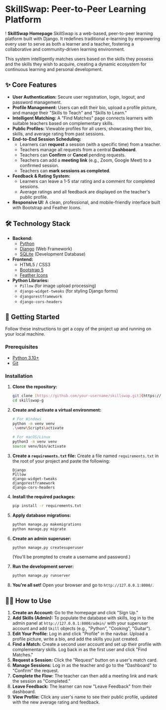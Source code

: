 # SkillSwap: Peer-to-Peer Learning Platform

! **SkillSwap Homepage** SkillSwap is a web-based, peer-to-peer learning platform built with Django. It redefines traditional e-learning by empowering every user to serve as both a learner and a teacher, fostering a collaborative and community-driven learning environment.

This system intelligently matches users based on the skills they possess and the skills they wish to acquire, creating a dynamic ecosystem for continuous learning and personal development.

## ✨ Core Features

* **User Authentication:** Secure user registration, login, logout, and password management.
* **Profile Management:** Users can edit their bio, upload a profile picture, and manage their "Skills to Teach" and "Skills to Learn."
* **Intelligent Matching:** A "Find Matches" page connects learners with suitable teachers based on complementary skills.
* **Public Profiles:** Viewable profiles for all users, showcasing their bio, skills, and average rating from past sessions.
* **End-to-End Session Scheduling:**
    * Learners can **request** a session (with a specific time) from a teacher.
    * Teachers manage all requests from a central **Dashboard**.
    * Teachers can **Confirm** or **Cancel** pending requests.
    * Teachers can add a **meeting link** (e.g., Zoom, Google Meet) to a confirmed session.
    * Teachers can **mark sessions as completed**.
* **Feedback & Rating System:**
    * Learners can leave a 1-5 star rating and a comment for completed sessions.
    * Average ratings and all feedback are displayed on the teacher's public profile.
* **Responsive UI:** A clean, professional, and mobile-friendly interface built with Bootstrap and Feather Icons.

## 🛠️ Technology Stack

* **Backend:**
    * [Python](https://www.python.org/)
    * [Django](https://www.djangoproject.com/) (Web Framework)
    * [SQLite](https://www.sqlite.org/index.html) (Development Database)
* **Frontend:**
    * HTML5 / CSS3
    * [Bootstrap 5](https://getbootstrap.com/)
    * [Feather Icons](https://feathericons.com/)
* **Python Libraries:**
    * `Pillow` (for image upload processing)
    * `django-widget-tweaks` (for styling Django forms)
    * `djangorestframework`
    * `django-cors-headers`

## 🚀 Getting Started

Follow these instructions to get a copy of the project up and running on your local machine.

### Prerequisites

* [Python 3.10+](https://www.python.org/downloads/)
* [Git](https://git-scm.com/downloads/)

### Installation

1.  **Clone the repository:**
    ```sh
    git clone [https://github.com/your-username/skillswap.git](https://github.com/Sakthi4425/skillswap.git)
    cd skillswap-g
    ```

2.  **Create and activate a virtual environment:**
    ```sh
    # For Windows
    python -m venv venv
    .\venv\Scripts\activate
    
    # For macOS/Linux
    python3 -m venv venv
    source venv/bin/activate
    ```

3.  **Create a `requirements.txt` file:**
    Create a file named `requirements.txt` in the root of your project and paste the following:
    ```
    Django
    Pillow
    django-widget-tweaks
    djangorestframework
    django-cors-headers
    ```

4.  **Install the required packages:**
    ```sh
    pip install -r requirements.txt
    ```

5.  **Apply database migrations:**
    ```sh
    python manage.py makemigrations
    python manage.py migrate
    ```

6.  **Create an admin superuser:**
    ```sh
    python manage.py createsuperuser
    ```
    (You'll be prompted to create a username and password.)

7.  **Run the development server:**
    ```sh
    python manage.py runserver
    ```

8.  **You're all set!** Open your browser and go to `http://127.0.0.1:8000/`.

## 🧑‍🏫 How to Use

1.  **Create an Account:** Go to the homepage and click "Sign Up."
2.  **Add Skills (Admin):** To populate the database with skills, log in to the admin panel at `http://127.0.0.1:8000/admin/` with your superuser account and add `Skill` objects (e.g., "Python", "Cooking", "Guitar").
3.  **Edit Your Profile:** Log in and click "Profile" in the navbar. Upload a profile picture, write a bio, and add the skills you just created.
4.  **Find a Match:** Create a second user account and set up their profile with complementary skills. Log back in as the first user and click "Find Matches."
5.  **Request a Session:** Click the "Request" button on a user's match card.
6.  **Manage Sessions:** Log in as the teacher and go to the "Dashboard" to "Confirm" the request.
7.  **Complete the Flow:** The teacher can then add a meeting link and mark the session as "Completed."
8.  **Leave Feedback:** The learner can now "Leave Feedback" from their dashboard.
9.  **View Profile:** Click any user's name to see their public profile, updated with the new average rating and feedback.
